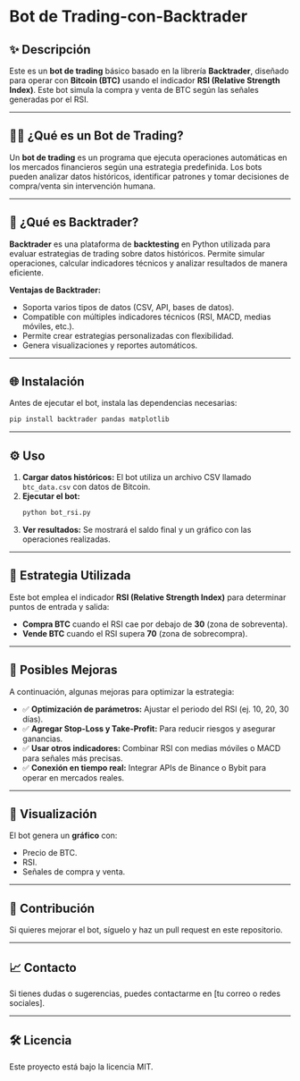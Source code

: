 # Bot de Trading-con-Backtrader

## ✨ Descripción
Este es un **bot de trading** básico basado en la librería **Backtrader**, diseñado para operar con **Bitcoin (BTC)** usando el indicador **RSI (Relative Strength Index)**. Este bot simula la compra y venta de BTC según las señales generadas por el RSI.

---

## 👨‍💻 ¿Qué es un Bot de Trading?
Un **bot de trading** es un programa que ejecuta operaciones automáticas en los mercados financieros según una estrategia predefinida. Los bots pueden analizar datos históricos, identificar patrones y tomar decisiones de compra/venta sin intervención humana.

---

## 🔄 ¿Qué es Backtrader?
**Backtrader** es una plataforma de **backtesting** en Python utilizada para evaluar estrategias de trading sobre datos históricos. Permite simular operaciones, calcular indicadores técnicos y analizar resultados de manera eficiente.

**Ventajas de Backtrader:**
- Soporta varios tipos de datos (CSV, API, bases de datos).
- Compatible con múltiples indicadores técnicos (RSI, MACD, medias móviles, etc.).
- Permite crear estrategias personalizadas con flexibilidad.
- Genera visualizaciones y reportes automáticos.

---

## 🌐 Instalación
Antes de ejecutar el bot, instala las dependencias necesarias:

```bash
pip install backtrader pandas matplotlib
```

---

## ⚙️ Uso
1. **Cargar datos históricos:** El bot utiliza un archivo CSV llamado `btc_data.csv` con datos de Bitcoin.
2. **Ejecutar el bot:**
   ```bash
   python bot_rsi.py
   ```
3. **Ver resultados:** Se mostrará el saldo final y un gráfico con las operaciones realizadas.

---

## 🔢 Estrategia Utilizada
Este bot emplea el indicador **RSI (Relative Strength Index)** para determinar puntos de entrada y salida:

- **Compra BTC** cuando el RSI cae por debajo de **30** (zona de sobreventa).
- **Vende BTC** cuando el RSI supera **70** (zona de sobrecompra).

---

## 📝 Posibles Mejoras
A continuación, algunas mejoras para optimizar la estrategia:

- ✅ **Optimización de parámetros:** Ajustar el periodo del RSI (ej. 10, 20, 30 días).
- ✅ **Agregar Stop-Loss y Take-Profit:** Para reducir riesgos y asegurar ganancias.
- ✅ **Usar otros indicadores:** Combinar RSI con medias móviles o MACD para señales más precisas.
- ✅ **Conexión en tiempo real:** Integrar APIs de Binance o Bybit para operar en mercados reales.

---

## 🎨 Visualización
El bot genera un **gráfico** con:
- Precio de BTC.
- RSI.
- Señales de compra y venta.

---

## 👥 Contribución
Si quieres mejorar el bot, síguelo y haz un pull request en este repositorio.

---

## 📈 Contacto
Si tienes dudas o sugerencias, puedes contactarme en [tu correo o redes sociales].

---

## 🛠️ Licencia
Este proyecto está bajo la licencia MIT.

